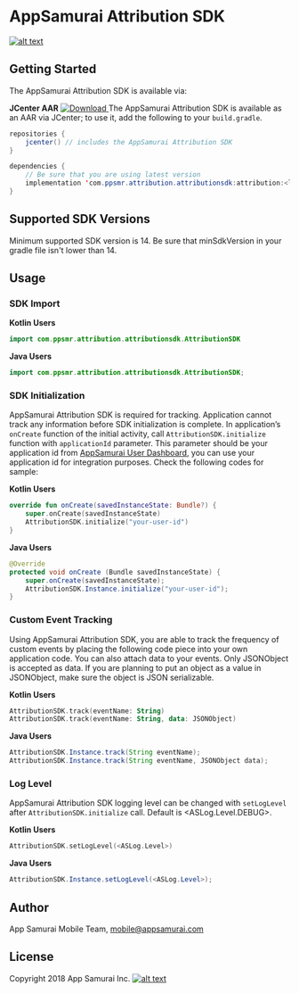 # AppSamurai Attribution SDK
[![alt text](https://appsamurai.com/wp-content/uploads/2018/10/as_dark_logotype-8.png "AppSamurai")](https://www.appsamurai.com)

## Getting Started
The AppSamurai Attribution SDK is available via:

**JCenter AAR**
    [ ![Download](https://api.bintray.com/packages/appsamurai/maven/attribution/images/download.svg) ](https://bintray.com/appsamurai/maven/attribution/_latestVersion)
    The AppSamurai Attribution SDK is available as an AAR via JCenter; to use it, add the following to your `build.gradle`.

   ``` java
   repositories {
       jcenter() // includes the AppSamurai Attribution SDK
   }

   dependencies {
       // Be sure that you are using latest version
       implementation 'com.ppsmr.attribution.attributionsdk:attribution:<latest-version>'
   }
   ```

## Supported SDK Versions
Minimum supported SDK version is 14. Be sure that minSdkVersion in your gradle file isn't lower than 14.

## Usage
### SDK Import
**Kotlin Users**
```kotlin
import com.ppsmr.attribution.attributionsdk.AttributionSDK
```

**Java Users**
```java
import com.ppsmr.attribution.attributionsdk.AttributionSDK;
```

### SDK Initialization
AppSamurai Attribution SDK is required for tracking. Application cannot track any information before SDK initialization is complete.
In application’s `onCreate` function of the initial activity, call  `AttributionSDK.initialize` function with `applicationId` parameter. This parameter should be your application id from [AppSamurai User Dashboard](https://www.appsamurai.com), you can use your application id for integration purposes. Check the following codes for sample:

**Kotlin Users**
```kotlin
override fun onCreate(savedInstanceState: Bundle?) {
    super.onCreate(savedInstanceState)
    AttributionSDK.initialize("your-user-id")
}
```

**Java Users**
```java
@Override
protected void onCreate (Bundle savedInstanceState) {
    super.onCreate(savedInstanceState);
    AttributionSDK.Instance.initialize("your-user-id");
}
```

### Custom Event Tracking
Using AppSamurai Attribution SDK, you are able to track the frequency of custom events by placing the following code piece into your own application code. You can also attach data to your events. Only JSONObject is accepted as data. If you are planning to put an object as a value in JSONObject, make sure the object is JSON serializable.

**Kotlin Users**
```kotlin
AttributionSDK.track(eventName: String)
AttributionSDK.track(eventName: String, data: JSONObject)
```

**Java Users**
```java
AttributionSDK.Instance.track(String eventName);
AttributionSDK.Instance.track(String eventName, JSONObject data);
```

### Log Level
AppSamurai Attribution SDK logging level can be changed with `setLogLevel` after  `AttributionSDK.initialize` call. Default is <ASLog.Level.DEBUG>.

**Kotlin Users**
```kotlin
AttributionSDK.setLogLevel(<ASLog.Level>)
```

**Java Users**
```java
AttributionSDK.Instance.setLogLevel(<ASLog.Level>);
```

## Author
App Samurai Mobile Team, mobile@appsamurai.com
## License
Copyright 2018 App Samurai Inc.
[![alt text](https://appsamurai.com/wp-content/uploads/2014/12/web_home_cta_2.png "AppSamurai")](https://www.appsamurai.com)

